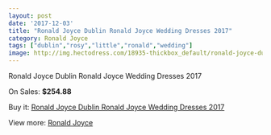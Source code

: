 ```yaml
---
layout: post
date: '2017-12-03'
title: "Ronald Joyce Dublin Ronald Joyce Wedding Dresses 2017"
category: Ronald Joyce
tags: ["dublin","rosy","little","ronald","wedding"]
image: http://img.hectodress.com/18935-thickbox_default/ronald-joyce-dublin-ronald-joyce-wedding-dresses-2012.jpg
---
```

Ronald Joyce Dublin Ronald Joyce Wedding Dresses 2017

On Sales: **$254.88**
<a href="https://www.hectodress.com/ronald-joyce/8901-ronald-joyce-dublin-ronald-joyce-wedding-dresses-2012.html"><amp-img layout="responsive" width="600" height="600" src="//img.hectodress.com/18935-thickbox_default/ronald-joyce-dublin-ronald-joyce-wedding-dresses-2012.jpg" alt="Ronald Joyce Dublin Ronald Joyce Wedding Dresses 2017 0" /></a>
<a href="https://www.hectodress.com/ronald-joyce/8901-ronald-joyce-dublin-ronald-joyce-wedding-dresses-2012.html"><amp-img layout="responsive" width="600" height="600" src="//img.hectodress.com/18937-thickbox_default/ronald-joyce-dublin-ronald-joyce-wedding-dresses-2012.jpg" alt="Ronald Joyce Dublin Ronald Joyce Wedding Dresses 2017 1" /></a>
<a href="https://www.hectodress.com/ronald-joyce/8901-ronald-joyce-dublin-ronald-joyce-wedding-dresses-2012.html"><amp-img layout="responsive" width="600" height="600" src="//img.hectodress.com/18936-thickbox_default/ronald-joyce-dublin-ronald-joyce-wedding-dresses-2012.jpg" alt="Ronald Joyce Dublin Ronald Joyce Wedding Dresses 2017 2" /></a>

Buy it: [Ronald Joyce Dublin Ronald Joyce Wedding Dresses 2017](https://www.hectodress.com/ronald-joyce/8901-ronald-joyce-dublin-ronald-joyce-wedding-dresses-2012.html "Ronald Joyce Dublin Ronald Joyce Wedding Dresses 2017")

View more: [Ronald Joyce](https://www.hectodress.com/149-ronald-joyce "Ronald Joyce")